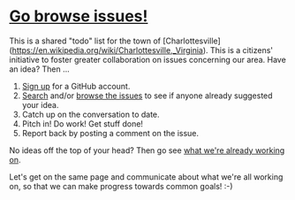 # [Go browse issues!](https://github.com/cville/cville/issues)

This is a shared "todo" list for the town of [Charlottesville] (https://en.wikipedia.org/wiki/Charlottesville,_Virginia). This is a citizens' initiative to foster greater collaboration on issues concerning our area. Have an idea? Then ...

1. [Sign up](https://github.com/join) for a GitHub account.
2. [Search](https://github.com/cville/cville/search) and/or [browse the issues](https://github.com/cville/cville/issues) to see if anyone already suggested your idea.
3. Catch up on the conversation to date.
4. Pitch in! Do work! Get stuff done!
5. Report back by posting a comment on the issue.

No ideas off the top of your head? Then go see [what we're already working on](https://github.com/cville/cville/issues).

Let's get on the same page and communicate about what we're all working on, so that we can make progress towards common goals! :-)

